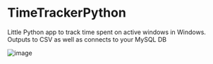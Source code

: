 # TimeTrackerPython
Little Python app to track time spent on active windows in Windows. Outputs to CSV as well as connects to your MySQL DB

![image](https://github.com/user-attachments/assets/b1467674-fba8-4b6b-9aa8-e59c37146654)
